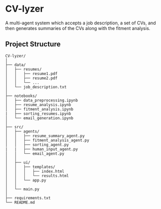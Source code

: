 # CV-lyzer
A multi-agent system which accepts a job description, a set of CVs, and then generates summaries of the CVs along with the fitment analysis.

## Project Structure
~~~
CV-lyzer/
│
├── data/
│   ├── resumes/
│   │   ├── resume1.pdf
│   │   ├── resume2.pdf
│   │   └── ...
│   └── job_description.txt
│
├── notebooks/
│   ├── data_preprocessing.ipynb
│   ├── resume_analysis.ipynb
│   ├── fitment_analysis.ipynb
|   ├── sorting_resumes.ipynb
│   └── email_generation.ipynb
│
├── src/
│   ├── agents/
│   │   ├── resume_summary_agent.py
│   │   ├── fitment_analysis_agent.py
│   │   ├── sorting_agent.py
|   |   ├── human_input_agent.py
│   │   └── email_agent.py
│   │
│   ├── ui/
│   │   ├── templates/
│   │   │   ├── index.html
│   │   │   └── results.html
│   │   └── app.py
│   │
│   └── main.py
│
├── requirements.txt
└── README.md
~~~


